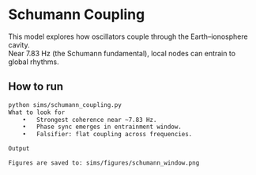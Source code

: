 # Schumann Coupling

This model explores how oscillators couple through the Earth–ionosphere cavity.  
Near 7.83 Hz (the Schumann fundamental), local nodes can entrain to global rhythms.

## How to run
```bash
python sims/schumann_coupling.py
What to look for
	•	Strongest coherence near ~7.83 Hz.
	•	Phase sync emerges in entrainment window.
	•	Falsifier: flat coupling across frequencies.

Output

Figures are saved to: sims/figures/schumann_window.png
